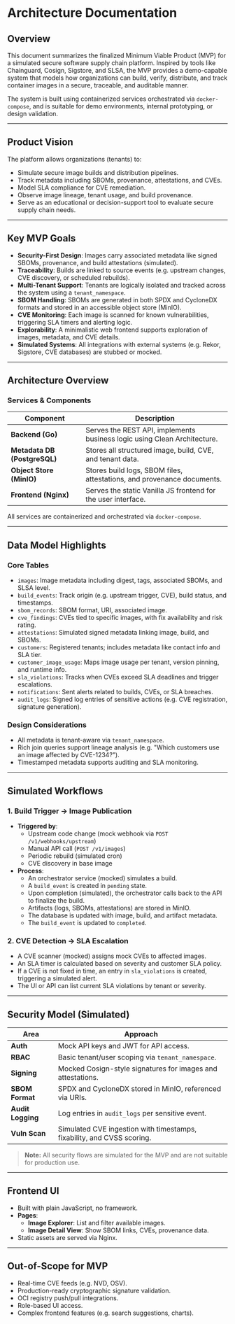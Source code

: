 # Architecture Documentation

## Overview

This document summarizes the finalized Minimum Viable Product (MVP) for a simulated secure software supply chain platform. Inspired by tools like Chainguard, Cosign, Sigstore, and SLSA, the MVP provides a demo-capable system that models how organizations can build, verify, distribute, and track container images in a secure, traceable, and auditable manner.

The system is built using containerized services orchestrated via `docker-compose`, and is suitable for demo environments, internal prototyping, or design validation.

---

## Product Vision

The platform allows organizations (tenants) to:

- Simulate secure image builds and distribution pipelines.
- Track metadata including SBOMs, provenance, attestations, and CVEs.
- Model SLA compliance for CVE remediation.
- Observe image lineage, tenant usage, and build provenance.
- Serve as an educational or decision-support tool to evaluate secure supply chain needs.

---

## Key MVP Goals

- **Security-First Design**: Images carry associated metadata like signed SBOMs, provenance, and build attestations (simulated).
- **Traceability**: Builds are linked to source events (e.g. upstream changes, CVE discovery, or scheduled rebuilds).
- **Multi-Tenant Support**: Tenants are logically isolated and tracked across the system using a `tenant_namespace`.
- **SBOM Handling**: SBOMs are generated in both SPDX and CycloneDX formats and stored in an accessible object store (MinIO).
- **CVE Monitoring**: Each image is scanned for known vulnerabilities, triggering SLA timers and alerting logic.
- **Explorability**: A minimalistic web frontend supports exploration of images, metadata, and CVE details.
- **Simulated Systems**: All integrations with external systems (e.g. Rekor, Sigstore, CVE databases) are stubbed or mocked.

---

## Architecture Overview

### Services & Components

| Component                 | Description                                                                 |
|---------------------------|-----------------------------------------------------------------------------|
| **Backend (Go)**          | Serves the REST API, implements business logic using Clean Architecture.    |
| **Metadata DB (PostgreSQL)**| Stores all structured image, build, CVE, and tenant data.                   |
| **Object Store (MinIO)**  | Stores build logs, SBOM files, attestations, and provenance documents.      |
| **Frontend (Nginx)**      | Serves the static Vanilla JS frontend for the user interface.               |

All services are containerized and orchestrated via `docker-compose`.

---

## Data Model Highlights

### Core Tables

- `images`: Image metadata including digest, tags, associated SBOMs, and SLSA level.
- `build_events`: Track origin (e.g. upstream trigger, CVE), build status, and timestamps.
- `sbom_records`: SBOM format, URI, associated image.
- `cve_findings`: CVEs tied to specific images, with fix availability and risk rating.
- `attestations`: Simulated signed metadata linking image, build, and SBOMs.
- `customers`: Registered tenants; includes metadata like contact info and SLA tier.
- `customer_image_usage`: Maps image usage per tenant, version pinning, and runtime info.
- `sla_violations`: Tracks when CVEs exceed SLA deadlines and trigger escalations.
- `notifications`: Sent alerts related to builds, CVEs, or SLA breaches.
- `audit_logs`: Signed log entries of sensitive actions (e.g. CVE registration, signature generation).

### Design Considerations

- All metadata is tenant-aware via `tenant_namespace`.
- Rich join queries support lineage analysis (e.g. "Which customers use an image affected by CVE-1234?").
- Timestamped metadata supports auditing and SLA monitoring.

---

## Simulated Workflows

### 1. Build Trigger → Image Publication

- **Triggered by**:
  - Upstream code change (mock webhook via `POST /v1/webhooks/upstream`)
  - Manual API call (`POST /v1/images`)
  - Periodic rebuild (simulated cron)
  - CVE discovery in base image
- **Process**:
  - An orchestrator service (mocked) simulates a build.
  - A `build_event` is created in `pending` state.
  - Upon completion (simulated), the orchestrator calls back to the API to finalize the build.
  - Artifacts (logs, SBOMs, attestations) are stored in MinIO.
  - The database is updated with image, build, and artifact metadata.
  - The `build_event` is updated to `completed`.

### 2. CVE Detection → SLA Escalation

- A CVE scanner (mocked) assigns mock CVEs to affected images.
- An SLA timer is calculated based on severity and customer SLA policy.
- If a CVE is not fixed in time, an entry in `sla_violations` is created, triggering a simulated alert.
- The UI or API can list current SLA violations by tenant or severity.

---

## Security Model (Simulated)

| Area              | Approach                                                                 |
|-------------------|--------------------------------------------------------------------------|
| **Auth**          | Mock API keys and JWT for API access.                                    |
| **RBAC**          | Basic tenant/user scoping via `tenant_namespace`.                        |
| **Signing**       | Mocked Cosign-style signatures for images and attestations.              |
| **SBOM Format**   | SPDX and CycloneDX stored in MinIO, referenced via URIs.                 |
| **Audit Logging** | Log entries in `audit_logs` per sensitive event.                         |
| **Vuln Scan**     | Simulated CVE ingestion with timestamps, fixability, and CVSS scoring.   |

> **Note:** All security flows are simulated for the MVP and are not suitable for production use.

---

## Frontend UI

- Built with plain JavaScript, no framework.
- **Pages**:
  - **Image Explorer**: List and filter available images.
  - **Image Detail View**: Show SBOM links, CVEs, provenance data.
- Static assets are served via Nginx.

---

## Out-of-Scope for MVP

- Real-time CVE feeds (e.g. NVD, OSV).
- Production-ready cryptographic signature validation.
- OCI registry push/pull integrations.
- Role-based UI access.
- Complex frontend features (e.g. search suggestions, charts).
```
